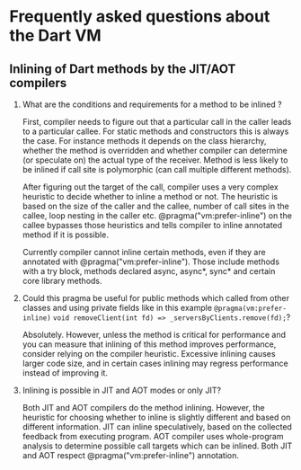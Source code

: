 # Frequently asked questions about the Dart VM

## Inlining of Dart methods by the JIT/AOT compilers

1. What are the conditions and requirements for a method to be inlined ?

    First, compiler needs to figure out that a particular call in the caller leads to a particular callee. For static methods and constructors this is always the case. For instance methods it depends on the class hierarchy, whether the method is overridden and whether compiler can determine (or speculate on) the actual type of the receiver. Method is less likely to be inlined if call site is polymorphic (can call multiple different methods).
    
    After figuring out the target of the call, compiler uses a very complex heuristic to decide whether to inline a method or not. The heuristic is based on the size of the caller and the callee, number of call sites in the callee, loop nesting in the caller etc. @pragma("vm:prefer-inline") on the callee bypasses those heuristics and tells compiler to inline annotated method if it is possible.

    Currently compiler cannot inline certain methods, even if they are annotated with @pragma("vm:prefer-inline"). Those include methods with a try block, methods declared async, async*, sync* and certain core library methods.


2. Could this pragma be useful for public methods which called from other classes and using private fields like in this example
  `@pragma(vm:prefer-inline)`
  `void removeClient(int fd) => _serversByClients.remove(fd);`?

    Absolutely. However, unless the method is critical for performance and you can measure that inlining of this method improves performance, consider relying on the compiler heuristic. Excessive inlining causes larger code size, and in certain cases inlining may regress performance instead of improving it.

3. Inlining is possible in JIT and AOT modes or only JIT?

    Both JIT and AOT compilers do the method inlining. However, the heuristic for choosing whether to inline is slightly different and based on different information. JIT can inline speculatively, based on the collected feedback from executing program. AOT compiler uses whole-program analysis to determine possible call targets which can be inlined. Both JIT and AOT respect @pragma("vm:prefer-inline") annotation.
